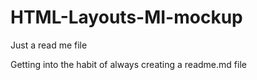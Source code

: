 # HTML-Layouts-MI-mockup

Just a read me file 

Getting into the habit of always creating a readme.md file